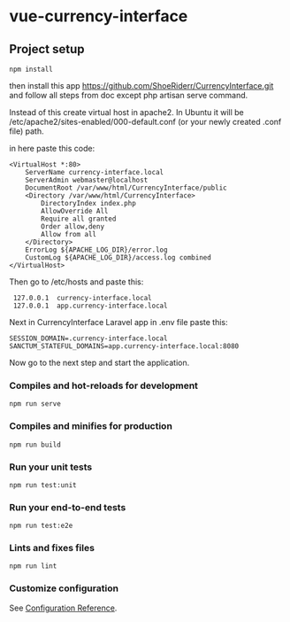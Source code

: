 # vue-currency-interface

## Project setup
```
npm install
```
then install this app https://github.com/ShoeRiderr/CurrencyInterface.git and follow all steps from doc except php artisan serve command.

Instead of this create virtual host in apache2. In Ubuntu it will be /etc/apache2/sites-enabled/000-default.conf (or your newly created .conf file) path.

in here paste this code:

```
<VirtualHost *:80>
    ServerName currency-interface.local
    ServerAdmin webmaster@localhost
    DocumentRoot /var/www/html/CurrencyInterface/public
    <Directory /var/www/html/CurrencyInterface>
        DirectoryIndex index.php
        AllowOverride All
        Require all granted
        Order allow,deny
        Allow from all
    </Directory>
    ErrorLog ${APACHE_LOG_DIR}/error.log
    CustomLog ${APACHE_LOG_DIR}/access.log combined
</VirtualHost>
```

Then go to /etc/hosts and paste this: 
```
 127.0.0.1  currency-interface.local
 127.0.0.1  app.currency-interface.local
```
Next in CurrencyInterface Laravel app in .env file paste this:
```
SESSION_DOMAIN=.currency-interface.local
SANCTUM_STATEFUL_DOMAINS=app.currency-interface.local:8080
```

Now go to the next step and start the application.

### Compiles and hot-reloads for development
```
npm run serve
```

### Compiles and minifies for production
```
npm run build
```

### Run your unit tests
```
npm run test:unit
```

### Run your end-to-end tests
```
npm run test:e2e
```

### Lints and fixes files
```
npm run lint
```

### Customize configuration
See [Configuration Reference](https://cli.vuejs.org/config/).
